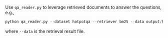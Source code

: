Use `qa_reader.py` to leverage retrieved documents to answer the questions, e.g.,

```py
python qa_reader.py --dataset hotpotqa --retriever bm25 --data output/hippo_hotpotqa_bm25_.json
```

where `--data` is the retrieval result file.